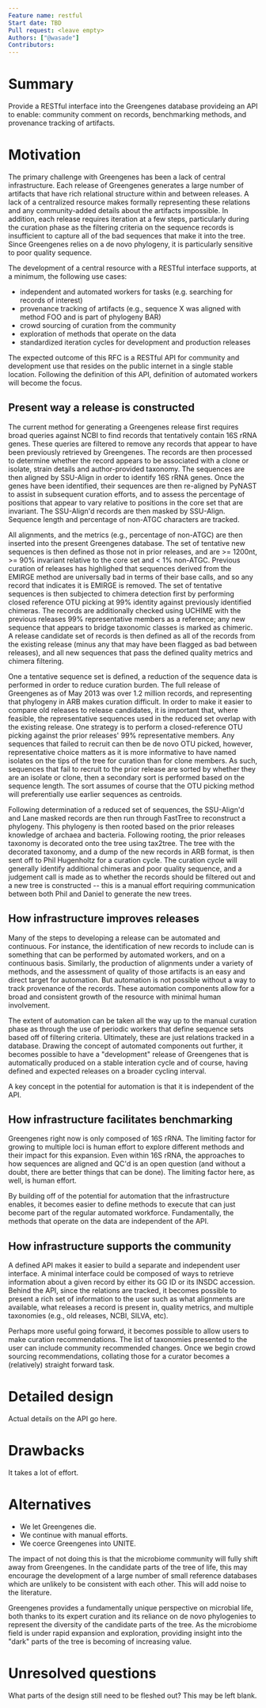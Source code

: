 ```yaml
---
Feature name: restful
Start date: TBD
Pull request: <leave empty>
Authors: ["@wasade"]
Contributors:
---
```


# Summary

Provide a RESTful interface into the Greengenes database provideing an API to enable: community comment on records, benchmarking methods, and provenance tracking of artifacts.  

# Motivation

The primary challenge with Greengenes has been a lack of central infrastructure. Each release of Greengenes generates a large number of artifacts that have rich relational structure within and between releases. A lack of a centralized resource makes formally representing these relations and any community-added details about the artifacts impossible. In addition, each release requires iteration at a few steps, particularly during the curation phase as the filtering criteria on the sequence records is insufficient to capture all of the bad sequences that make it into the tree. Since Greengenes relies on a de novo phylogeny, it is particularly sensitive to poor quality sequence.

The development of a central resource with a RESTful interface supports, at a minimum, the following use cases:

* independent and automated workers for tasks (e.g. searching for records of interest)
* provenance tracking of artifacts (e.g., sequence X was aligned with method FOO and is part of phylogeny BAR)
* crowd sourcing of curation from the community
* exploration of methods that operate on the data
* standardized iteration cycles for development and production releases

The expected outcome of this RFC is a RESTful API for community and development use that resides on the public internet in a single stable location. Following the definition of this API, definition of automated workers will become the focus. 

## Present way a release is constructed

The current method for generating a Greengenes release first requires broad queries against NCBI to find records that tentatively contain 16S rRNA genes. These queries are filtered to remove any records that appear to have been previously retrieved by Greengenes. The records are then processed to determine whether the record appears to be associated with a clone or isolate, strain details and author-provided taxonomy. The sequences are then aligned by SSU-Align in order to identify 16S rRNA genes. Once the genes have been identified, their sequences are then re-aligned by PyNAST to assist in subsequent curation efforts, and to assess the percentage of positions that appear to vary relative to positions in the core set that are invariant. The SSU-Align'd records are then masked by SSU-Align. Sequence length and percentage of non-ATGC characters are tracked. 

All alignments, and the metrics (e.g., percentage of non-ATGC) are then inserted into the present Greengenes database. The set of tentative new sequences is then defined as those not in prior releases, and are >= 1200nt, >= 90% invariant relative to the core set and < 1% non-ATGC. Previous curation of releases has highlighed that sequences derived from the EMIRGE method are universally bad in terms of their base calls, and so any record that indicates it is EMIRGE is removed. The set of tentative sequences is then subjected to chimera detection first by performing closed reference OTU picking at 99% identity against previously identified chimeras. The records are additionally checked using UCHIME with the previous releases 99% representative members as a reference; any new sequence that appears to bridge taxonomic classes is marked as chimeric. A release candidate set of records is then defined as all of the records from the existing release (minus any that may have been flagged as bad between releases), and all new sequences that pass the defined quality metrics and chimera filtering. 

One a tentative sequence set is defined, a reduction of the sequence data is performed in order to reduce curation burden. The full release of Greengenes as of May 2013 was over 1.2 million records, and representing that phylogeny in ARB makes curation difficult. In order to make it easier to compare old releases to release candidates, it is important that, where feasible, the representative sequences used in the reduced set overlap with the existing release. One strategy is to perform a closed-reference OTU picking against the prior releases' 99% representative members. Any sequences that failed to recruit can then be de novo OTU picked, however, representative choice matters as it is more informative to have named isolates on the tips of the tree for curation than for clone members. As such, sequences that fail to recruit to the prior release are sorted by whether they are an isolate or clone, then a secondary sort is performed based on the sequence length. The sort assumes of course that the OTU picking method will preferentially use earlier sequences as centroids. 

Following determination of a reduced set of sequences, the SSU-Align'd and Lane masked records are then run through FastTree to reconstruct a phylogeny. This phylogeny is then rooted based on the prior releases knowledge of archaea and bacteria. Following rooting, the prior releases taxonomy is decorated onto the tree using tax2tree. The tree with the decorated taxonomy, and a dump of the new records in ARB format, is then sent off to Phil Hugenholtz for a curation cycle. The curation cycle will generally identify additional chimeras and poor quality sequence, and a judgement call is made as to whether the records should be filtered out and a new tree is constructed -- this is a manual effort requiring communication between both Phil and Daniel to generate the new trees. 

## How infrastructure improves releases

Many of the steps to developing a release can be automated and continuous. For instance, the identification of new records to include can is something that can be performed by automated workers, and on a continuous basis. Similarly, the production of alignments under a variety of methods, and the assessment of quality of those artifacts is an easy and direct target for automation. But automation is not possible without a way to track provenance of the records. These automation components allow for a broad and consistent growth of the resource with minimal human involvement. 

The extent of automation can be taken all the way up to the manual curation phase as through the use of periodic workers that define sequence sets based off of filtering criteria. Ultimately, these are just relations tracked in a database. Drawing the concept of automated components out further, it becomes possible to have a "development" release of Greengenes that is automatically produced on a stable interation cycle and of course, having defined and expected releases on a broader cycling interval.

A key concept in the potential for automation is that it is independent of the API. 

## How infrastructure facilitates benchmarking

Greengenes right now is only composed of 16S rRNA. The limiting factor for growing to multiple loci is human effort to explore different methods and their impact for this expansion. Even within 16S rRNA, the approaches to how sequences are aligned and QC'd is an open question (and without a doubt, there are better things that can be done). The limiting factor here, as well, is human effort. 

By building off of the potential for automation that the infrastructure enables, it becomes easier to define methods to execute that can just become part of the regular automated workforce. Fundamentally, the methods that operate on the data are independent of the API.  

## How infrastructure supports the community 

A defined API makes it easier to build a separate and independent user interface. A minimal interface could be composed of ways to retrieve information about a given record by either its GG ID or its INSDC accession. Behind the API, since the relations are tracked, it becomes possible to present a rich set of information to the user such as what alignments are available, what releases a record is present in, quality metrics, and multiple taxonomies (e.g., old releases, NCBI, SILVA, etc). 

Perhaps more useful going forward, it becomes possible to allow users to make curation recommendations. The list of taxonomies presented to the user can include community recommended changes. Once we begin crowd sourcing recommendations, collating those for a curator becomes a (relatively) straight forward task.
 
# Detailed design

Actual details on the API go here.

# Drawbacks

It takes a lot of effort.

# Alternatives

* We let Greengenes die.
* We continue with manual efforts.
* We coerce Greengenes into UNITE.

The impact of not doing this is that the microbiome community will fully shift away from Greengenes. In the candidate parts of the tree of life, this may encourage the development of a large number of small reference databases which are unlikely to be consistent with each other. This will add noise to the literature.  

Greengenes provides a fundamentally unique perspective on microbial life, both thanks to its expert curation and its reliance on de novo phylogenies to represent the diversity of the candidate parts of the tree. As the microbiome field is under rapid expansion and exploration, providing insight into the "dark" parts of the tree is becoming of increasing value. 

# Unresolved questions

What parts of the design still need to be fleshed out? This may be left blank.
